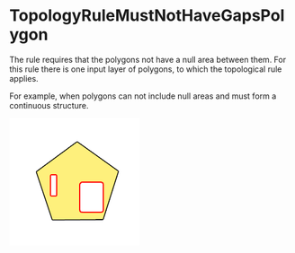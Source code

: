 # TopologyRuleMustNotHaveGapsPolygon

The rule requires that the polygons not have a null area between them. For this rule there is one input layer of polygons, to which the topological rule applies.

For example, when polygons can not include null areas and must form a continuous structure.

![Rule image](https://github.com/Maureque/TopologyRuleMustNotHaveGapsPolygon/blob/master/MustNotHaveGaps_d/mustNotHaveGaps.png "Rule image")
